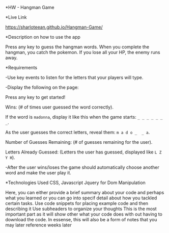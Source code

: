 *HW - Hangman Game

*Live Link 

https://sharloteean.github.io/Hangman-Game/

*Description on how to use the app

Press any key to guess the hangman words. When you complete the hangman, you catch the pokemon. If you lose all your HP, the enemy runs away. 

*Requirements

-Use key events to listen for the letters that your players will type.

-Display the following on the page:

   Press any key to get started!

   Wins: (# of times user guessed the word correctly).

   If the word is `madonna`, display it like this when the game starts: `_ _ _ _ _ _ _`.

   As the user guesses the correct letters, reveal them: `m a d o _  _ a`.

   Number of Guesses Remaining: (# of guesses remaining for the user).

   Letters Already Guessed: (Letters the user has guessed, displayed like `L Z Y H`).

-After the user wins/loses the game should automatically choose another word and make the user play it.

*Technologies Used
CSS, Javascript
Jquery for Dom Manipulation


Here, you can either provide a brief summary about your code and perhaps what you learned or you can go into specif detail about how you tackled certain tasks.
Use code snippets for placing example code and then describing it
Use subheaders to organize your thoughts
This is the most important part as it will show other what your code does with out having to download the code.
In essense, this will also be a form of notes that you may later reference weeks later